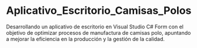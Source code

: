 # Aplicativo_Escritorio_Camisas_Polos
Desarrollando un aplicativo de escritorio en Visual Studio C# Form con el objetivo de optimizar procesos de manufactura de camisas polo, apuntando a mejorar la eficiencia en la producción y la gestión de la calidad.
